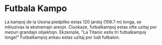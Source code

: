 # Futbala Kampo

La kampoj de la Usona piedpilko estas 120 jardoj (109.7 m) longa, se inkluzivas
la ekstremajn areojn. Ciuokaze, futbalkampoj estas ofte uzitaj por mezuri
grandajn objektojn. Ekzemple, "La Titanic estis tri futbalkampoj longe!"
Futbalkampoj ankau estas uzitaj por ludi futbalon.
